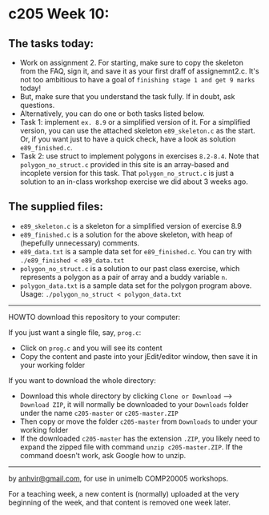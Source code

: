  c205 Week 10:
=======
The tasks today:
-----------------
  * Work on assignment 2. For starting, make sure to copy the skeleton from the FAQ, sign it, and save it as your first draff of assignemnt2.c. It's not too ambitious to have a goal of `finishing stage 1 and get 9 marks` today!
  * But, make sure that you understand the task fully. If in doubt, ask questions.
  * Alternatively, you can do one or both tasks listed below. 
  * Task 1: implement `ex. 8.9` or a simplified version of it. For a simplified version, you can use the attached skeleton `e89_skeleton.c` as the start. Or, if you want just to have a quick check, have a look as solution `e89_finished.c`.  
  * Task 2: use struct to implement polygons in exercises `8.2-8.4`. Note that `polygon_no_struct.c` provided in this site is an array-based and incoplete version for this task. That `polygon_no_struct.c` is just a solution to an in-class workshop exercise we did about 3 weeks ago.

The supplied files:
------------------
  * `e89_skeleton.c` is a skeleton for a simplified version of exercise 8.9
  * `e89_finished.c` is a solution for the above skeleton, with heap of (hepefully unnecessary) comments.
  * `e89_data.txt` is a sample data set for `e89_finished.c`. You can try with `./e89_finished < e89_data.txt`
  * `polygon_no_struct.c` is a solution to our past class exercise, which represents a polygon as a pair of array and a buddy variable `n`.
  * `polygon_data.txt` is a sample data set for the polygon program above. Usage: `./polygon_no_struct < polygon_data.txt` 
------------------------------------------------------
HOWTO download this repository to your computer:

If you just want a single file, say, `prog.c`:
  * Click on `prog.c` and you will see its content 
  * Copy the content and paste into your jEdit/editor window, then save it in your working folder

If you want to download the whole directory:
  * Download this whole directory by clicking `Clone or Download` --> `Download ZIP`, it will normally be downloaded to your `Downloads` folder under the name `c205-master` or `c205-master.ZIP`
  * Then copy or move the folder `c205-master` from `Downloads` to under your working folder
  * If the downloaded `c205-master` has the extension `.ZIP`, you likely need to expand the zipped file with command `unzip c205-master.ZIP`. If the command doesn't work, ask Google how to unzip.
 
-------------------------------------------------------------
by anhvir@gmail.com, for use in unimelb COMP20005 workshops.

For a teaching week, a new content is (normally) uploaded at the very beginning of the week, and that content is removed one week later.

